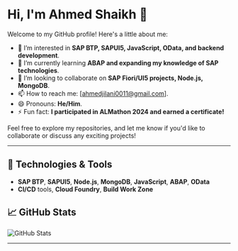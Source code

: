 # Hi, I'm Ahmed Shaikh 👋

Welcome to my GitHub profile! Here's a little about me:

- 👀 I’m interested in **SAP BTP, SAPUI5, JavaScript, OData, and backend development**.
- 🌱 I’m currently learning **ABAP and expanding my knowledge of SAP technologies**.
- 💞️ I’m looking to collaborate on **SAP Fiori/UI5 projects, Node.js, MongoDB**.
- 📫 How to reach me: [ahmedjilani0011@gmail.com].
- 😄 Pronouns: **He/Him**.
- ⚡ Fun fact: **I participated in ALMathon 2024 and earned a certificate!**

Feel free to explore my repositories, and let me know if you'd like to collaborate or discuss any exciting projects!

---

## 🚀 Technologies & Tools
- **SAP BTP**, **SAPUI5**, **Node.js**, **MongoDB**, **JavaScript**, **ABAP**, **OData**
- **CI/CD** tools, **Cloud Foundry**, **Build Work Zone**

## 📈 GitHub Stats
![GitHub Stats](https://github-readme-stats.vercel.app/api?username=ahmedjilani123&show_icons=true&hide_title=true)

---

<!--
ahmedjilani123/ahmedjilani123 is a ✨ special ✨ repository because its `README.md` (this file) appears on your GitHub profile.
You can click the Preview link to take a look at your changes.
-->
